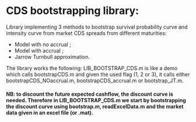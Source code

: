 # CDS bootstrapping library:
Library implementing 3 methods to bootstrap survival probability curve and intensity curve from market CDS spreads from different maturities:
- Model with no accrual ;
- Model with accrual ;
- Jarrow Turnbull approximation.

The library works the following:
LIB_BOOTSTRAP_CDS.m is like a demo which calls bootstrapCDS.m and given the used flag (1, 2 or 3), it calls either bootstrapCDS_NOaccrual.m, bootstrapCDS_accrual.m or bootstrap_JT.m.
#### NB: to discount the future expected cashflow, the discount curve is needed. Therefore in LIB_BOOTSTRAP_CDS.m we start by bootstrapping the discount curve using bootstrap.m, readExcelData.m and the market data given in an excel file (or .mat).
